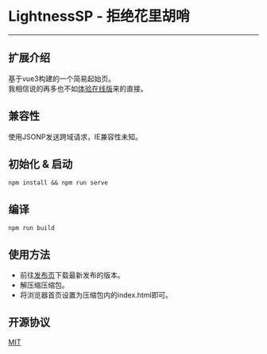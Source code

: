 # LightnessSP - 拒绝花里胡哨
---
## 扩展介绍
基于vue3构建的一个简易起始页。</br>
我相信说的再多也不如[体验在线版](https://www.kihanlee.site/lightnesssp/)来的直接。

## 兼容性
使用JSONP发送跨域请求，IE兼容性未知。

## 初始化 & 启动
```
npm install && npm run serve
```

## 编译
```
npm run build
```

## 使用方法
- 前往[发布页](https://github.com/OCEANECHO-GrainRrain/LightnessSP/releases)下载最新发布的版本。
- 解压缩压缩包。
- 将浏览器首页设置为压缩包内的index.html即可。

## 开源协议
[MIT](https://opensource.org/licenses/MIT)

